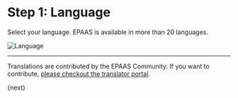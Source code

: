 <!-- add-breadcrumbs -->
# Step 1: Language

Select your language. EPAAS is available in more than 20 languages.

<img alt="Language" class="screenshot" src="{{docs_base_url}}/assets/img/setup-wizard/step-1.png">

---

Translations are contributed by the EPAAS Community. If you want to contribute, [please checkout the translator portal](https://translate.epaas.com).

{next}
